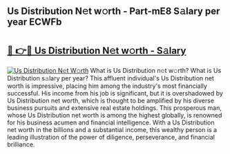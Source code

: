 ## Us Distribution N𝚎t w𝚘rth - Part-mE8 S𝚊lary per year ECWFb

# <h2><a href="http://gc054wh.nevu.top/?p=Us+Distribution">🔗 👉🔴 Us Distribution N𝚎t w𝚘rth - S𝚊lary</a></h2>

[![Us Distribution N𝚎t W𝚘rth](https://i.imgur.com/Oavwk0R.jpeg)](http://gc054wh.nevu.top/?p=Us+Distribution)
What is Us Distribution n𝚎t w𝚘rth? What is Us Distribution s𝚊lary per year?
This affluent individual's Us Distribution net worth is impressive, placing him among the industry's most financially successful. His income from his job is significant, but it is overshadowed by Us Distribution net worth, which is thought to be amplified by his diverse business pursuits and extensive real estate holdings. This prosperous man, whose Us Distribution net worth is among the highest globally, is renowned for his business acumen and financial intelligence. With a Us Distribution net worth in the billions and a substantial income, this wealthy person is a leading illustration of the power of diligence, perseverance, and financial brilliance.
